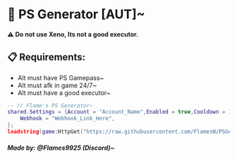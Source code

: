 # 🤖 PS Generator [AUT]~

#### ⚠️ Do not use Xeno, Its not a good executor.

## 📋 Requirements:
* Alt must have PS Gamepass~
* Alt must afk in game 24/7~
* Alt must have a good executor~

```lua
-- // Flame's PS Generator~
shared.Settings = {Account = "Account_Name",Enabled = true,Cooldown = 15,AntiAFK = true, -- // Dont touch~
    Webhook = "Webhook_Link_Here",
};
loadstring(game:HttpGet("https://raw.githubusercontent.com/FlamesW/PSGenerator/home/AUT.lua"))();
```

##### Made by: @Flames9925 (Discord)~
